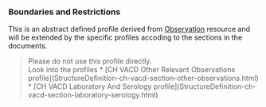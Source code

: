 ### Boundaries and Restrictions
This is an abstract defined profile derived from [Observation](http://hl7.org/fhir/observation.html) resource and will be extended by the specific profiles accoding to the sections in the documents.
<blockquote class="stu-note">
Please do not use this profile directly.<br>
Look into the profiles
* [CH VACD Other Relevant Observations profile](StructureDefinition-ch-vacd-section-other-observations.html)
* [CH VACD Laboratory And Serology profile](StructureDefinition-ch-vacd-section-laboratory-serology.html)
</blockquote>
